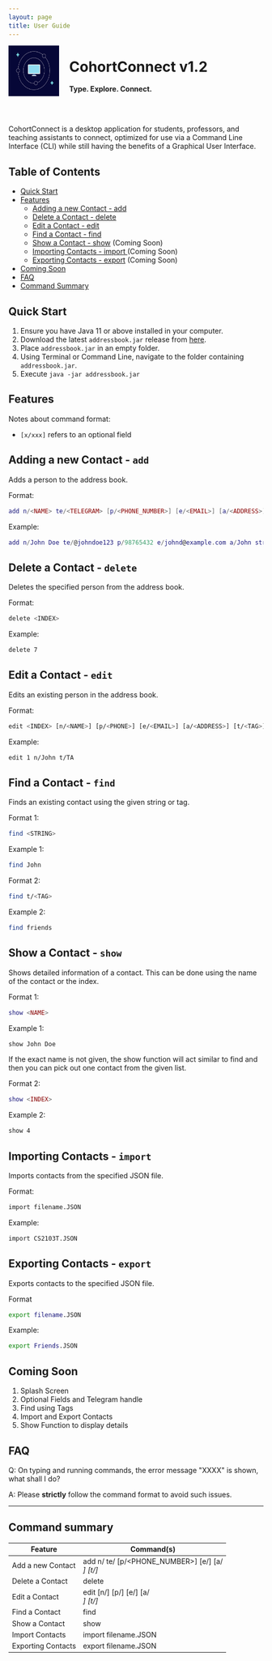 ```yaml
---
layout: page
title: User Guide
---
```


<img src = "https://github.com/AY2122S1-CS2103T-T10-1/tp/blob/master/docs/images/logo.jpeg?raw=true" align = "left" width="100" height="100" style="margin-right: 20px">
<div>
  
  <h1> CohortConnect v1.2 </h1>
  
  <b> Type. Explore. Connect. </b>
  
</div>

<br><br>

CohortConnect is a desktop application for students, professors, and teaching assistants to connect, optimized for use via a Command Line Interface (CLI) while still having the benefits of a Graphical User Interface.

## Table of Contents
 - [Quick Start](#QuickStart)
 - [Features](#Features)
    - [Adding a new Contact - add](#Add)
    - [Delete a Contact - delete](#Delete)
    - [Edit a Contact - edit](#Edit)
    - [Find a Contact - find](#Find)
    - [Show a Contact - show](#Show) (Coming Soon)
    - [Importing Contacts - import ](#Import) (Coming Soon)
    - [Exporting Contacts - export](#Export) (Coming Soon)
  - [Coming Soon](#ComingSoon)
  - [FAQ](#FAQ)
  - [Command Summary](#CommandSummary)


<h2 id = "QuickStart"> </h2>

## Quick Start

1. Ensure you have Java 11 or above installed in your computer.
2. Download the latest `addressbook.jar`  release from [here](https://github.com/AY2122S1-CS2103T-T10-1/tp/releases).
3. Place `addressbook.jar` in an empty folder.
4. Using Terminal or Command Line, navigate to the folder containing `addressbook.jar`.
5. Execute `java -jar addressbook.jar`


<h2 id = "Features"> </h2>

## Features

Notes about command format:

- `[x/xxx]` refers to an optional field

<h3 id = "Add"> </h3>

## Adding a new Contact - `add`

Adds a person to the address book.

Format:

```lua
add n/<NAME> te/<TELEGRAM> [p/<PHONE_NUMBER>] [e/<EMAIL>] [a/<ADDRESS>] [t/<TAG>]
```

Example:

```lua
add n/John Doe te/@johndoe123 p/98765432 e/johnd@example.com a/John street, block 123, #01-01
```

<h3 id = "Delete"> </h3>

## Delete a Contact - `delete`

Deletes the specified person from the address book.

Format:

```bash
delete <INDEX>
```

Example:

```bash
delete 7
```

<h3 id = "Edit"> </h3>

## Edit a Contact - `edit`

Edits an existing person in the address book.

Format: 

```bash
edit <INDEX> [n/<NAME>] [p/<PHONE>] [e/<EMAIL>] [a/<ADDRESS>] [t/<TAG>]
```

Example:

```bash
edit 1 n/John t/TA
```

<h3 id = "Find"> </h3>

## Find a Contact - `find`

Finds an existing contact using the given string or tag.

Format 1: 

```bash
find <STRING>
```

Example 1:

```bash
find John
```

Format 2: 

```bash
find t/<TAG>
```

Example 2:

```bash
find friends
```

<h3 id = "Show"> </h3>

## Show a Contact - `show`

Shows detailed information of a contact. This can be done using the name of the contact or the index.

Format 1: 

```lua
show <NAME>
```

Example 1:

```bash
show John Doe
```

If the exact name is not given, the show function will act similar to find and then you can pick out one contact from the given list.

Format 2: 

```lua
show <INDEX>
```

Example 2:

```bash
show 4
```

<h3 id = "Import"> </h3>

## Importing Contacts - `import`

Imports contacts from the specified JSON file.

Format:

```bash
import filename.JSON
```

Example:

```bash
import CS2103T.JSON
```

<h3 id = "Export"> </h3>

## Exporting Contacts - `export`

Exports contacts to the specified JSON file.

Format

```bash
export filename.JSON
```

Example:

```bash
export Friends.JSON
```

<h2 id = "ComingSoon"> </h2>

## Coming Soon

1. Splash Screen
2. Optional Fields and Telegram handle
3. Find using Tags
4. Import and Export Contacts 
5. Show Function to display details

<h2 id = "FAQ"> </h2>

## FAQ

Q: On typing and running commands, the error message "XXXX" is shown, what shall I do?

A: Please **strictly** follow the command format to avoid such issues.

--------------------------------------------------------------------------------------------------------------------

<h2 id = "CommandSummary"> </h2>

## Command summary

| Feature | Command(s) |
| ------ | ------ |
| Add a new Contact | add n/<NAME> te/<TELEGRAM> [p/<PHONE_NUMBER>] [e/<EMAIL>] [a/<ADDRESS>] [t/<TAG>] |
| Delete a Contact | delete <INDEX> |
| Edit a Contact | edit <INDEX> [n/<NAME>] [p/<PHONE>] [e/<EMAIL>] [a/<ADDRESS>] [t/<TAG>] |
| Find a Contact | find <STRING> |
| Show a Contact | show <NAME> |
| Import Contacts | import filename.JSON |
| Exporting Contacts | export filename.JSON |
